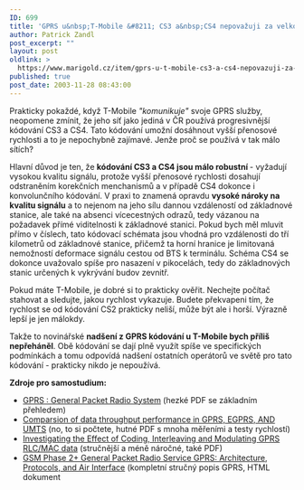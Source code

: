 ```yaml
---
ID: 699
title: 'GPRS u&nbsp;T-Mobile &#8211; CS3 a&nbsp;CS4 nepovažuji za velkou výhodu'
author: Patrick Zandl
post_excerpt: ""
layout: post
oldlink: >
  https://www.marigold.cz/item/gprs-u-t-mobile-cs3-a-cs4-nepovazuji-za-velkou-vyhodu
published: true
post_date: 2003-11-28 08:43:00
---
```

<p>
Prakticky pokaždé, když T-Mobile <EM>"komunikuje" </EM>svoje GPRS služby, neopomene zmínit, že jeho síť jako jediná v ČR používá progresivnější kódování CS3 a CS4. Tato kódování umožní dosáhnout vyšší přenosové rychlosti a to je nepochybně zajímavé. Jenže proč se používá v tak málo sítích? </p>

<p>
Hlavní důvod je ten, že <STRONG>kódování CS3 a CS4 jsou málo robustní </STRONG>- vyžadují vysokou kvalitu signálu, protože vyšší přenosové rychlosti dosahují odstraněním korekčních menchanismů a v případě CS4 dokonce i konvolunčního kódování. V praxi to znamená opravdu <STRONG>vysoké nároky na kvalitu signálu</STRONG> a to nejenom na jeho sílu dannou vzdáleností od základnové stanice, ale také na absenci vícecestných odrazů, tedy vázanou na požadavek přímé viditelnosti k základnové stanici. Pokud bych měl mluvit přímo v číslech, tato kódovací schémata jsou vhodná pro vzdálenosti do tří kilometrů od základnové stanice, přičemž ta horní hranice je limitovaná nemožností deformace signálu cestou od BTS k terminálu.&#160;Schéma CS4 se dokonce uvažovalo spíše pro nasazení v pikocelách, tedy do základnových stanic určených k vykrývání budov zevnitř. </p>

<p>
Pokud máte T-Mobile, je dobré si to prakticky ověřit. Nechejte počítač stahovat a sledujte, jakou rychlost vykazuje. Budete překvapeni tím, že rychlost se od kódování CS2 prakticky neliší, může být ale i horší. Výrazně lepší je jen málokdy. </p>

<p>
Takže to novinářské <STRONG>nadšení z GPRS kódování u T-Mobile bych příliš nepřeháněl</STRONG>. Obě kódování se dají plně využít spíše ve specifických podmínkách a tomu odpovídá nadšení ostatních operátorů ve světě&#160;pro tato kódování - prakticky nikdo je nepoužívá. </p>

<p>
<STRONG>Zdroje pro samostudium:</STRONG></p>

<UL>
<LI><A href="http://www.inf.ed.ac.uk/teaching/modules/cn/lecture17.pdf" target=_blank>GPRS : General Packet Radio System</A> (hezké PDF se základním přehledem)</LI>
<LI><A href="http://www.awe-communications.com/Docs/paper038ed7.pdf" target=_blank>Comparsion of data throughput performance in&#160;GPRS, EGPRS, AND UMTS</A> (no, to si počtete, hutné PDF s mnoha měřeními a testy rychlostí)</LI>
<LI><A href="http://www.ee.ucl.ac.uk/lcs/papers99/nhathi.pdf" target=_blank>Investigating the Effect of Coding, Interleaving and Modulating GPRS RLC/MAC data</A> (stručnější a méně náročné, také PDF)</LI>
<LI><A href="http://www.comsoc.org/livepubs/surveys/public/3q99issue/bettstetter.html" target=_blank>GSM Phase 2+ General Packet Radio Service GPRS: Architecture, Protocols, and Air Interface</A> (kompletní stručný popis GPRS, HTML dokument</LI></UL>